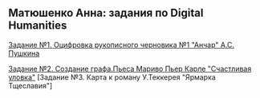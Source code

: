 ## Матюшенко Анна: задания по Digital Humanities
[Задание №1. Оцифровка рукописного черновика №1 "Анчар" А.С. Пушкина](https://github.com/AnnaMatyushenko/-/blob/master/Schastlivaya%20ulovka.pdf)

[Задание №2. Создание графа.Пьеса Мариво Пьер Карле "Счастливая уловка"](https://github.com/AnnaMatyushenko/-/blob/master/Schastlivaya%20ulovka.pdf)
[Задание №3. Карта к роману У.Теккерея "Ярмарка Тщеславия"]
